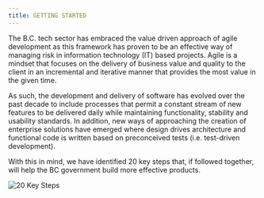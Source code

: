 ```yaml
---
title: GETTING STARTED
---
```


The B.C. tech sector has embraced the value driven approach of agile development as this framework has proven to be an effective way of managing risk in information technology (IT) based projects. Agile is a mindset that focuses on the delivery of business value and quality to the client in an incremental and iterative manner that provides the most value in the given time. 

As such, the development and delivery of software has evolved over the past decade to include processes that permit a constant stream of new features to be delivered daily while maintaining functionality, stability and usability standards. In addition, new ways of approaching the creation of enterprise solutions have emerged where design drives architecture and functional code is written based on preconceived tests (i.e. test-driven development).

With this in mind, we have identified 20 key steps that, if followed together, will help the BC government build more effective products. 

<img src="{%raw%}{{site.baseurl}}{%endraw%}/images/20steps.jpg" alt="20 Key Steps">
